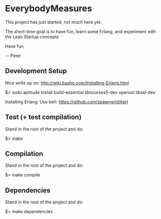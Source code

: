 
EverybodyMeasures
===========

This project has just started, not much here yet.

The short-time goal is to have fun, learn some Erlang, and experiment
with the Lean Startup concepts

Have fun,

  --  Peter


Development Setup
--------------

Nice write up on: http://wiki.basho.com/Installing-Erlang.html

$> sudo aptitude install build-essential libncurses5-dev openssl libssl-dev

Installing Erlang:
Use kerl: https://github.com/spawngrid/kerl



Test (+ test compilation)
--------------

Stand in the root of the project and do:

$> make


Compilation
--------------

Stand in the root of the project and do:

$> make compile


Dependencies
--------------

Stand in the root of the project and do:

$> make dependencies
